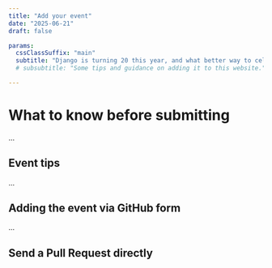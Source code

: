 ```yaml
---
title: "Add your event"
date: "2025-06-21"
draft: false

params:
  cssClassSuffix: "main"
  subtitle: "Django is turning 20 this year, and what better way to celebrate it than to bring your local or online community together for an event!? Here are some ideas + an online form to make it easy to get started."
  # subsubtitle: "Some tips and guidance on adding it to this website."

---
```


# What to know before submitting

...

## Event tips

...

## Adding the event via GitHub form

...

## Send a Pull Request directly

